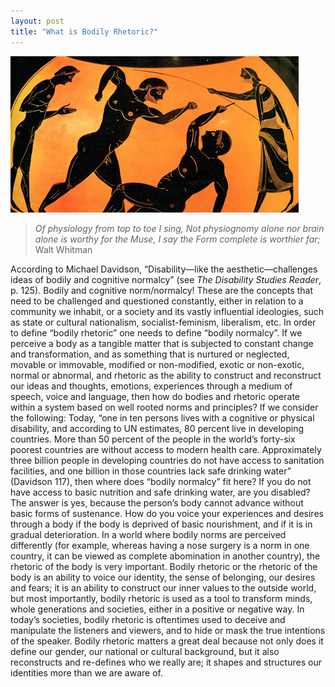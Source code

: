 ```yaml
---
layout: post
title: "What is Bodily Rhetoric?"
---
```


![bodilyrhetoric.jpg](../img/bodilyrhetoric.jpg)

> *Of physiology from top to toe I sing, Not physiognomy alone nor brain
> alone is worthy for the Muse, I say the Form complete is worthier
> far;* Walt Whitman

<span class="versal a9">A</span>ccording to Michael Davidson,
“Disability—like the aesthetic—challenges ideas of bodily and cognitive
normalcy” (see *The Disability Studies Reader*, p. 125). Bodily and
cognitive norm/normalcy! These are the concepts that need to be
challenged and questioned constantly, either in relation to a community
we inhabit, or a society and its vastly influential ideologies, such as
state or cultural nationalism, socialist-feminism, liberalism, etc. In
order to define “bodily rhetoric” one needs to define “bodily normalcy”.
If we perceive a body as a tangible matter that is subjected to constant
change and transformation, and as something that is nurtured or
neglected, movable or immovable, modified or non-modified, exotic or
non-exotic, normal or abnormal, and rhetoric as the ability to construct
and reconstruct our ideas and thoughts, emotions, experiences through a
medium of speech, voice and language, then how do bodies and rhetoric
operate within a system based on well rooted norms and principles? If we
consider the following: Today, “one in ten persons lives with a
cognitive or physical disability, and according to UN estimates, 80
percent live in developing countries. More than 50 percent of the people
in the world’s forty-six poorest countries are without access to modern
health care. Approximately three billion people in developing countries
do not have access to sanitation facilities, and one billion in those
countries lack safe drinking water” (Davidson 117), then where does
“bodily normalcy” fit here? If you do not have access to basic nutrition
and safe drinking water, are you disabled? The answer is yes, because
the person’s body cannot advance without basic forms of sustenance. How
do you voice your experiences and desires through a body if the body is
deprived of basic nourishment, and if it is in gradual deterioration. In
a world where bodily norms are perceived differently (for example,
whereas having a nose surgery is a norm in one country, it can be viewed
as complete abomination in another country), the rhetoric of the body is
very important. Bodily rhetoric or the rhetoric of the body is an
ability to voice our identity, the sense of belonging, our desires and
fears; it is an ability to construct our inner values to the outside
world, but most importantly, bodily rhetoric is used as a tool to
transform minds, whole generations and societies, either in a positive
or negative way. In today’s societies, bodily rhetoric is oftentimes
used to deceive and manipulate the listeners and viewers, and to hide or
mask the true intentions of the speaker. Bodily rhetoric matters a great
deal because not only does it define our gender, our national or
cultural background, but it also reconstructs and re-defines who we
really are; it shapes and structures our identities more than we are
aware of.
